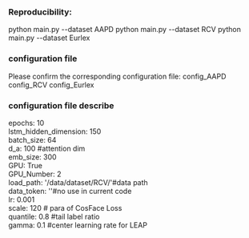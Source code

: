 ### Reproducibility:
python main.py --dataset AAPD
python main.py --dataset RCV
python main.py --dataset Eurlex

### configuration file
Please confirm the corresponding configuration file:
config_AAPD
config_RCV
config_Eurlex

### configuration file describe
epochs: 10  
lstm_hidden_dimension: 150  
batch_size: 64  
d_a: 100 #attention dim  
emb_size: 300  
GPU: True  
GPU_Number: 2  
load_path: '/data/dataset/RCV/'#data path  
data_token: ''#no use in current code  
lr: 0.001  
scale: 120 # para of CosFace Loss  
quantile: 0.8 #tail label ratio   
gamma: 0.1 #center learning rate for LEAP  


